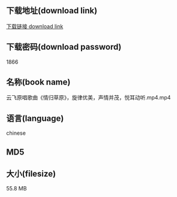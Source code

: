 ## 下载地址(download link)
[下载链接 download link](https://tutu365.netlify.app/?s=%E4%BA%91%E9%A3%9E%E5%8E%9F%E5%94%B1%E6%AD%8C%E6%9B%B2%E3%80%8A%E6%83%85%E5%BD%92%E8%8D%89%E5%8E%9F%E3%80%8B%EF%BC%8C%E6%97%8B%E5%BE%8B%E4%BC%98%E7%BE%8E%EF%BC%8C%E5%A3%B0%E6%83%85%E5%B9%B6%E8%8C%82%EF%BC%8C%E6%82%A6%E8%80%B3%E5%8A%A8%E5%90%AC.mp4)

## 下载密码(download password)
1866

## 名称(book name)
云飞原唱歌曲《情归草原》，旋律优美，声情并茂，悦耳动听.mp4.mp4

## 语言(language)
chinese

## MD5


## 大小(filesize)
55.8 MB
